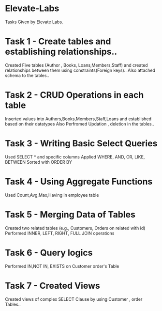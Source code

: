 # Elevate-Labs
Tasks Given by Elevate Labs.  

# Task 1 - Create tables and establishing relationships..
Created Five tables (Author , Books, Loans,Members,Staff) and created relationships between them using constraints(Foreign keys)..
Also attached schema to the tables..

# Task 2 - CRUD Operations in each table 

Inserted values into Authors,Books,Members,Staff,Loans and established based on their datatypes
Also Perfromed Updation , deletion in the tables..

# Task 3 - Writing Basic Select Queries

Used SELECT * and specific columns
Applied WHERE, AND, OR, LIKE, BETWEEN
Sorted with ORDER BY

# Task 4 - Using Aggregate Functions

Used Count,Avg,Max,Having in employee table

# Task 5 - Merging Data of Tables

Created two related tables (e.g., Customers, Orders on related with id)
Performed  INNER, LEFT, RIGHT, FULL JOIN operations

# Task 6 - Query logics 

Performed IN,NOT IN, EXISTS on Customer order's Table

# Task 7 - Created Views

Created views of complex SELECT Clause by using Customer , order Tables..
